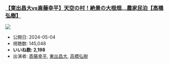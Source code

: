 ### [【東出昌大vs斎藤幸平】天空の村！絶景の大根畑…農家民泊【高橋弘樹】](https://www.youtube.com/watch?v=Awyqkgxu-9w)
[![](https://img.youtube.com/vi/Awyqkgxu-9w/sddefault.jpg)](https://www.youtube.com/watch?v=Awyqkgxu-9w)
-   公開日: 2024-05-04
-   視聴数: 145,048
-   **いいね数: 2,198**
-   出演者: [斎藤幸平](/rehacq_fan/people/斎藤幸平 "wikilink"), [東出昌大](/rehacq_fan/people/東出昌大 "wikilink"), [高橋弘樹](/rehacq_fan/people/高橋弘樹 "wikilink")
